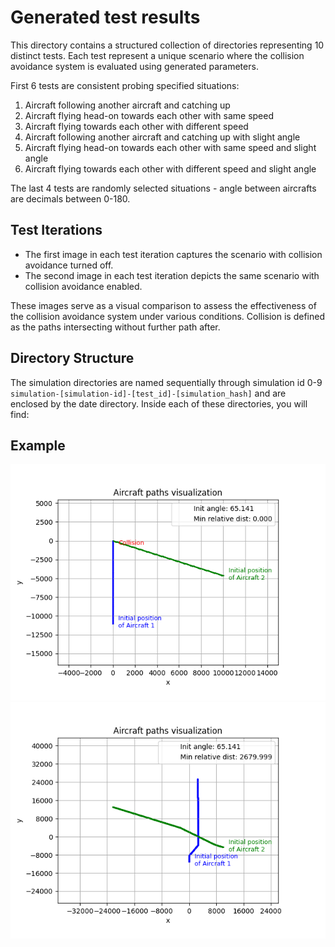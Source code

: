 # Generated test results

This directory contains a structured collection of directories representing 10 distinct tests. Each test represent a unique scenario where the collision avoidance system is evaluated using generated parameters.

First 6 tests are consistent probing specified situations:
1. Aircraft following another aircraft and catching up
2. Aircraft flying head-on towards each other with same speed
3. Aircraft flying towards each other with different speed
4. Aircraft following another aircraft and catching up with slight angle
5. Aircraft flying head-on towards each other with same speed and slight angle
6. Aircraft flying towards each other with different speed and slight angle

The last 4 tests are randomly selected situations - angle between aircrafts are decimals between 0-180.

## Test Iterations

- The first image in each test iteration captures the scenario with collision avoidance turned off.
- The second image in each test iteration depicts the same scenario with collision avoidance enabled.

These images serve as a visual comparison to assess the effectiveness of the collision avoidance system under various conditions. Collision is defined as the paths intersecting without further path after.

## Directory Structure

The simulation directories are named sequentially through simulation id 0-9 `simulation-[simulation-id]-[test_id]-[simulation_hash]` and are enclosed by the date directory. Inside each of these directories, you will find:

## Example
![No avoidance](2024-05-28/simulation-0-11-2647369837/path-visual-2024-05-28-17-17-17.png)
![Avoidance](2024-05-28/simulation-0-11-2647369837/path-visual-2024-05-28-17-17-27.png)
